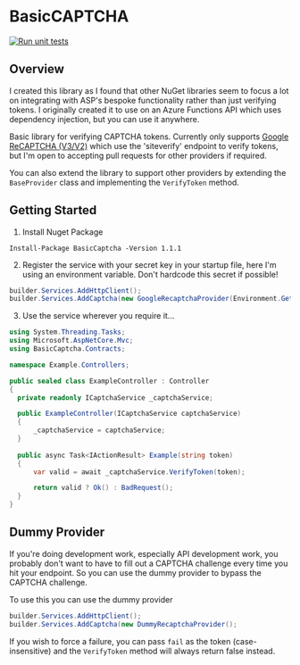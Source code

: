 # BasicCAPTCHA

[![Run unit tests](https://github.com/benbristow/basiccaptcha/actions/workflows/unit-tests.yml/badge.svg)](https://github.com/benbristow/basiccaptcha/actions/workflows/unit-tests.yml)

## Overview

I created this library as I found that other NuGet libraries seem to focus a lot on integrating with ASP's bespoke
functionality rather than just verifying tokens. I originally created it to use on an Azure Functions API which uses
dependency injection, but you can use it anywhere.

Basic library for verifying CAPTCHA tokens. Currently only
supports [Google ReCAPTCHA (V3/V2)](https://developers.google.com/recaptcha/docs/verify) which use the 'siteverify'
endpoint to verify tokens, but I'm open to accepting pull requests for other providers if required.

You can also extend the library to support other providers by extending the `BaseProvider` class and implementing the `VerifyToken` method.

## Getting Started

1. Install Nuget Package

```
Install-Package BasicCaptcha -Version 1.1.1
```

2. Register the service with your secret key in your startup file, here I'm using an environment variable. Don't
   hardcode this secret if possible!

```csharp
builder.Services.AddHttpClient();  
builder.Services.AddCaptcha(new GoogleRecaptchaProvider(Environment.GetEnvironmentVariable("GOOGLE_RECAPTCHA_SECRET")));  
```

3. Use the service wherever you require it...

```cs
using System.Threading.Tasks;
using Microsoft.AspNetCore.Mvc;
using BasicCaptcha.Contracts;

namespace Example.Controllers;

public sealed class ExampleController : Controller
{  
  private readonly ICaptchaService _captchaService;  

  public ExampleController(ICaptchaService captchaService)  
  {  
      _captchaService = captchaService;  
  }  
    
  public async Task<IActionResult> Example(string token)  
  {  
      var valid = await _captchaService.VerifyToken(token);

      return valid ? Ok() : BadRequest();  
  }  
}  
```

## Dummy Provider

If you're doing development work, especially API development work, you probably don't want to
have to fill out a CAPTCHA challenge every time you hit your endpoint. So you can use the dummy provider
to bypass the CAPTCHA challenge.

To use this you can use the dummy provider

```csharp
builder.Services.AddHttpClient();  
builder.Services.AddCaptcha(new DummyRecaptchaProvider();  
```

If you wish to force a failure, you can pass `fail` as the token (case-insensitive) and the `VerifyToken` method will
always
return false instead.
